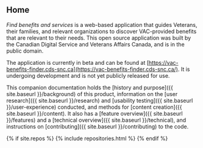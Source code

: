 ## Home

*Find benefits and services*  is a web-based application that guides Veterans, their families, and relevant organizations to discover VAC-provided benefits that are relevant to their needs. This open source application was built by the Canadian Digital Service and Veterans Affairs Canada, and is in the public domain.

The application is currently in beta and can be found at [https://vac-benefits-finder.cds-snc.ca](https://vac-benefits-finder.cds-snc.ca/). It is undergoing development and is not yet publicly released for use.

This companion documentation holds the [history and purpose]({{ site.baseurl }}/background) of this product, information on the [user research]({{ site.baseurl }}/research) and [usability testing]({{ site.baseurl }}/user-experience) conducted, and methods for [content creation]({{ site.baseurl }}/content). It also has a [feature overview]({{ site.baseurl }}/features) and a [technical overview]({{ site.baseurl }}/technical), and instructions on [contributing]({{ site.baseurl }}/contributing) to the code.

{% if site.repos %}
  {% include repositories.html %}
{% endif %}
